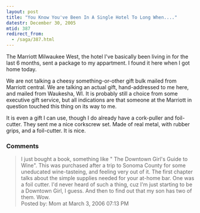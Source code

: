 ```yaml
---
layout: post
title: "You Know You've Been In A Single Hotel To Long When...."
datestr: December 30, 2005
mtid: 387
redirect_from:
  - /saga/387.html
---
```


The Marriott Milwaukee West, the hotel I've basically been living in for the last 6 months, sent a package to my appartment.  I found it here when I got home today.

We are not talking a cheesy something-or-other gift bulk mailed from Marriott central.  We are talking an actual gift, hand-addressed to me here, and mailed from Waukesha, WI.  It is probably still a choice from some executive gift service, but all indications are that someone at the Marriott in question touched this thing on its way to me.

It is even a gift I can use, though I do already have a cork-puller and foil-cutter.  They sent me a nice corkscrew set.  Made of real metal, with rubber grips, and a foil-cutter.  It is nice.

### Comments

<blockquote>
I just bought a book, something like " The Downtown Girl's Guide to Wine". This was purchased after a trip to Sonoma County for some uneducated wine-tasteing, and feeling very  out of it. The first chapter talks about the simple supplies needed for your at-home bar. One was a foil cutter. I'd never heard of such a thing, cuz I'm just starting to be a Downtown Girl, I guess. And then to find out that my son has two of them. Wow. 
<div class="post-meta">Posted by: Mom at March  3, 2006 07:13 PM</div> </blockquote>


